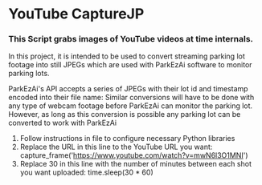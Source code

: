 # YouTube CaptureJP

### This Script grabs images of YouTube videos at time internals.

In this project, it is intended to be used to convert streaming parking lot footage into still JPEGs which are used with ParkEzAi software to monitor parking lots.

ParkEzAi's API accepts a series of JPEGs with their lot id and timestamp encoded into their file name: Similar conversions will have to be done with any type of webcam footage before ParkEzAi can monitor the parking lot. However, as long as this conversion is possible any parking lot can be converted to work with ParkEzAi

1. Follow instructions in file to configure necessary Python libraries
2. Replace the URL in this line to the YouTube URL you want: capture_frame('https://www.youtube.com/watch?v=mwN6l3O1MNI')
3. Replace 30 in this line with the number of minutes between each shot you want uploaded: time.sleep(30 * 60)
